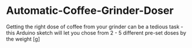 # Automatic-Coffee-Grinder-Doser
Getting the right dose of coffee from your grinder can be a tedious task - this Arduino sketch will let you chose from 2 - 5 different pre-set doses by the weight [g]
